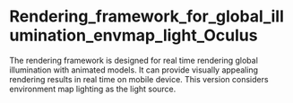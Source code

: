 # Rendering_framework_for_global_illumination_envmap_light_Oculus
 The rendering framework is designed for real time rendering global illumination with animated models. It can provide visually appealing rendering results in real time on mobile device. This version considers environment map lighting as the light source.
